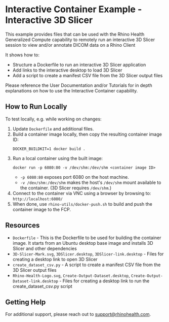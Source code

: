 # Interactive Container Example - Interactive 3D Slicer

This example provides files that can be used with the Rhino Health Generalized Compute capability to remotely run an interactive 3D Slicer session to view and/or annotate DICOM data on a Rhino Client

It shows how to:
* Structure a Dockerfile to run an interactive 3D Slicer application
* Add links to the interactive desktop to load 3D Slicer
* Add a script to create a manifest CSV file from the 3D Slicer output files

Please reference the User Documentation and/or Tutorials for in depth explanations on how to use the Interactive Container capability.


## How to Run Locally

To test locally, e.g. while working on changes:

1. Update `Dockerfile` and additional files.
2. Build a container image locally, then copy the resulting container image ID:
   ```shell
   DOCKER_BUILDKIT=1 docker build .
   ```
3. Run a local container using the built image:
   ```shell
   docker run -p 6080:80 -v /dev/shm:/dev/shm <container image ID>
   ```
   * `-p 6080:80` exposes port 6080 on the host machine.
   * `-v /dev/shm:/dev/shm` makes the host's `/dev/shm` mount available to the container.
     (3D Slicer requires `/dev/shm`.)
4. Connect to the container via VNC using a browser by browsing to: `http://localhost:6080/`
5. When done, use `rhino-utils/docker-push.sh` to build and push the container image to the FCP.


## Resources
- `Dockerfile` - This is the Dockerfile to be used for building the container image. It starts from an Ubuntu desktop base image and installs 3D Slicer and other dependencies 
- `3D-Slicer-Mark.svg`, `3DSlicer.desktop`, `3DSlicer-link.desktop` - Files for creating a desktop link to open 3D Slicer
- `create_dataset_csv.py` - A script to create a manifest CSV file from the 3D Slicer output files
- `Rhino-Health-Logo.svg`, `Create-Output-Dataset.desktop`, `Create-Output-Dataset-link.desktop` - Files for creating a desktop link to run the create_dataset_csv.py script


## Getting Help
For additional support, please reach out to [support@rhinohealth.com](mailto:support@rhinohealth.com).
